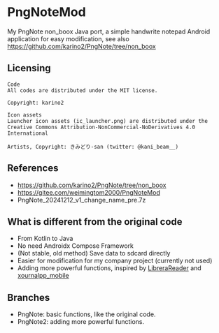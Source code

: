 # PngNoteMod
My PngNote non_boox Java port, a simple handwrite notepad Android application for easy modification, see also https://github.com/karino2/PngNote/tree/non_boox    

## Licensing
```
Code  
All codes are distributed under the MIT license.  

Copyright: karino2  

Icon assets  
Launcher icon assets (ic_launcher.png) are distributed under the Creative Commons Attribution-NonCommercial-NoDerivatives 4.0 International  

Artists, Copyright: きみどり-san (twitter: @kani_beam__)  
```

## References  
* https://github.com/karino2/PngNote/tree/non_boox  
* https://gitee.com/weimingtom2000/PngNoteMod
* PngNote_20241212_v1_change_name_pre.7z  

## What is different from the original code
* From Kotlin to Java
* No need Androidx Compose Framework
* (Not stable, old method) Save data to sdcard directly
* Easier for modification for my company project (currently not used)
* Adding more powerful functions, inspired by [LibreraReader](https://github.com/foobnix/LibreraReader) and [xournalpp_mobile](https://github.com/xournalpp/xournalpp_mobile)   

## Branches
* PngNote: basic functions, like the original code.    
* PngNote2: adding more powerful functions.  
